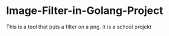 # Image-Filter-in-Golang-Project
This is a tool that puts a filter on a png. It is a school projekt
